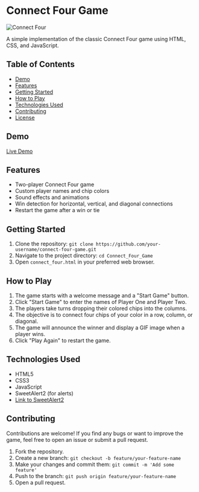 # Connect Four Game

![Connect Four](path/to/your/game/screenshot.png)

A simple implementation of the classic Connect Four game using HTML, CSS, and JavaScript.

## Table of Contents

- [Demo](#demo)
- [Features](#features)
- [Getting Started](#getting-started)
- [How to Play](#how-to-play)
- [Technologies Used](#technologies-used)
- [Contributing](#contributing)
- [License](#license)

## Demo

[Live Demo](link-to-your-live-demo)

## Features

- Two-player Connect Four game
- Custom player names and chip colors
- Sound effects and animations
- Win detection for horizontal, vertical, and diagonal connections
- Restart the game after a win or tie

## Getting Started

1. Clone the repository: `git clone https://github.com/your-username/connect-four-game.git`
2. Navigate to the project directory: `cd Connect_Four_Game`
3. Open `connect_four.html` in your preferred web browser.

## How to Play

1. The game starts with a welcome message and a "Start Game" button.
2. Click "Start Game" to enter the names of Player One and Player Two.
3. The players take turns dropping their colored chips into the columns.
4. The objective is to connect four chips of your color in a row, column, or diagonal.
5. The game will announce the winner and display a GIF image when a player wins.
6. Click "Play Again" to restart the game.

## Technologies Used

- HTML5
- CSS3
- JavaScript
- SweetAlert2 (for alerts)
- [Link to SweetAlert2](https://sweetalert2.github.io/)

## Contributing

Contributions are welcome! If you find any bugs or want to improve the game, feel free to open an issue or submit a pull request.

1. Fork the repository.
2. Create a new branch: `git checkout -b feature/your-feature-name`
3. Make your changes and commit them: `git commit -m 'Add some feature'`
4. Push to the branch: `git push origin feature/your-feature-name`
5. Open a pull request.
